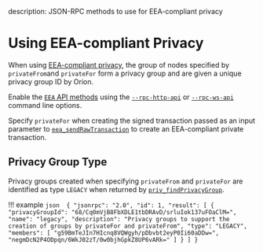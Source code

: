 description: JSON-RPC methods to use for EEA-compliant privacy 
<!--- END of page meta data -->

# Using EEA-compliant Privacy 

When using [EEA-compliant privacy](../../Concepts/Privacy/Privacy-Groups.md), the group of nodes specified by `privateFrom`and `privateFor` form a privacy group and are given a unique 
privacy group ID by Orion.

Enable the [`EEA` API methods](../../Reference/Pantheon-API-Methods.md#eea-methods) using the [`--rpc-http-api`](../../Reference/Pantheon-CLI/Pantheon-CLI-Syntax.md#rpc-http-api) 
or [`--rpc-ws-api`](../../Reference/Pantheon-CLI/Pantheon-CLI-Syntax.md#rpc-ws-api) command line options.

Specify `privateFor` when creating the signed transaction passed as an input parameter to [`eea_sendRawTransaction`](../../Reference/Pantheon-API-Methods.md#eea_sendrawtransaction)
to create an EEA-compliant private transaction. 

## Privacy Group Type 

Privacy groups created when specifying `privateFrom` and `privateFor` are identified as type `LEGACY` 
when returned by [`priv_findPrivacyGroup`](../../Reference/Pantheon-API-Methods.md#priv_findprivacygroup). 

!!! example
    ```json 
    {
        "jsonrpc": "2.0",
        "id": 1,
        "result": [
          {
             "privacyGroupId": "68/Cq0mVjB8FbXDLE1tbDRAvD/srluIok137uFOaClM=",
             "name": "legacy",
             "description": "Privacy groups to support the creation of groups by privateFor and privateFrom",
             "type": "LEGACY",
             "members": [
                "g59BmTeJIn7HIcnq8VQWgyh/pDbvbt2eyP0Ii60aDDw=",
                "negmDcN2P4ODpqn/6WkJ02zT/0w0bjhGpkZ8UP6vARk="
             ]
          }
        ]
    }
    ```

